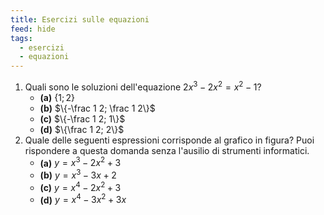 ```yaml
---
title: Esercizi sulle equazioni
feed: hide
tags:
  - esercizi
  - equazioni
---
```

1. Quali sono le soluzioni dell'equazione $2x^3 - 2x^2 = x^2 - 1$?
	- **(a)** $\{1; 2\}$
	- **(b)** $\{-\frac 1 2; \frac 1 2\}$
	- **(c)** $\{-\frac 1 2; 1\}$
	- **(d)** $\{\frac 1 2; 2\}$
2. Quale delle seguenti espressioni corrisponde al grafico in figura? Puoi rispondere a questa domanda senza l'ausilio di strumenti informatici.
	- **(a)** $y = x^3 - 2x^2 + 3$
	- **(b)** $y = x^3 - 3x + 2$
	- **(c)** $y = x^4 - 2x^2 + 3$
	- **(d)** $y = x^4 -3x^2 + 3x$